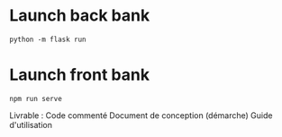 # Launch back bank
`python -m flask run`

# Launch front bank
`npm run serve`


Livrable :
Code commenté
Document de conception (démarche)
Guide d'utilisation